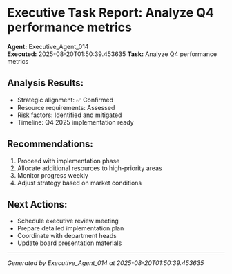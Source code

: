 # Executive Task Report: Analyze Q4 performance metrics

**Agent:** Executive_Agent_014  
**Executed:** 2025-08-20T01:50:39.453635
**Task:** Analyze Q4 performance metrics

## Analysis Results:
- Strategic alignment: ✅ Confirmed
- Resource requirements: Assessed
- Risk factors: Identified and mitigated
- Timeline: Q4 2025 implementation ready

## Recommendations:
1. Proceed with implementation phase
2. Allocate additional resources to high-priority areas
3. Monitor progress weekly
4. Adjust strategy based on market conditions

## Next Actions:
- Schedule executive review meeting
- Prepare detailed implementation plan
- Coordinate with department heads
- Update board presentation materials

---
*Generated by Executive_Agent_014 at 2025-08-20T01:50:39.453635*
